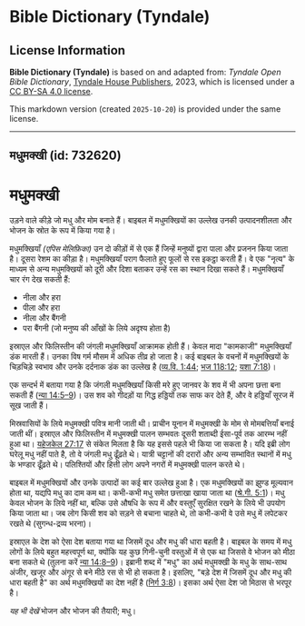 # Bible Dictionary (Tyndale)

## License Information

**Bible Dictionary (Tyndale)** is based on and adapted from: _Tyndale Open Bible Dictionary_, [Tyndale House Publishers](https://tyndaleopenresources.com/), 2023, which is licensed under a [CC BY-SA 4.0 license](https://creativecommons.org/licenses/by-sa/4.0/legalcode.en).

This markdown version (created `2025-10-20`) is provided under the same license.



--------------------------------

## मधुमक्खी (id: 732620)

मधुमक्खी
========

उड़ने वाले कीड़े जो मधु और मोम बनाते हैं। बाइबल में मधुमक्खियों का उल्लेख उनकी उत्पादनशीलता और भोजन के स्रोत के रूप में किया गया है।

मधुमक्खियाँ *(एपिस मेलिफ़िका)* उन दो कीड़ों में से एक हैं जिन्हें मनुष्यों द्वारा पाला और प्रजनन किया जाता है। दूसरा रेशम का कीड़ा है। मधुमक्खियाँ पराग फैलाते हुए फूलों से रस इकट्ठा करती हैं। वे एक "नृत्य" के माध्यम से अन्य मधुमक्खियों को दूरी और दिशा बताकर उन्हें रस का स्थान दिखा सकते हैं। मधुमक्खियाँ चार रंग देख सकती हैं:

* नीला और हरा
* पीला और हरा
* नीला और बैंगनी
* परा बैंगनी (जो मनुष्य की आँखों के लिये अदृश्य होता है)

इस्राएल और फिलिस्तीन की जंगली मधुमक्खियाँ आक्रामक होती हैं। केवल मादा "कामकाजी" मधुमक्खियाँ डंक मारती हैं। उनका विष गर्म मौसम में अधिक तीव्र हो जाता है। कई बाइबल के वचनों में मधुमक्खियों के चिड़चिड़े स्वभाव और उनके दर्दनाक डंक का उल्लेख है ([व्य.वि. 1:44](https://ref.ly/Deut1:44); [भज 118:12](https://ref.ly/Ps118:12); [यशा 7:18](https://ref.ly/Isa7:18))।

एक सन्दर्भ में बताया गया है कि जंगली मधुमक्खियाँ किसी मरे हुए जानवर के शव में भी अपना छत्ता बना सकती हैं ([न्या 14:5–9](https://ref.ly/Judg14:5-Judg14:9))। उस शव को गीदड़ों या गिद्ध हड्डियों तक साफ कर देते हैं, और वे हड्डियाँ सूरज में सूख जाती हैं।

मिस्रवासियों के लिये मधुमक्खी पवित्र मानी जाती थी। प्राचीन यूनान में मधुमक्खी के मोम से मोमबत्तियाँ बनाई जाती थीं। इस्राएल और फिलिस्तीन में मधुमक्खी पालन सम्भवतः दूसरी शताब्दी ईसा\-पूर्व तक आरम्भ नहीं हुआ था। [यहेजकेल 27:17](https://ref.ly/Ezek27:17) से संकेत मिलता है कि यह इससे पहले भी किया जा सकता है। यदि इब्री लोग घरेलू मधु नहीं पाते है, तो वे जंगली मधु ढूँढ़ते थे। यात्री चट्टानों की दरारों और अन्य सम्भावित स्थानों में मधु के भण्डार ढूँढ़ते थे। पलिश्तियों और हित्ती लोग अपने नगरों में मधुमक्खी पालन करते थे। 

बाइबल में मधुमक्खियों और उनके उत्पादों का कई बार उल्लेख हुआ है। एक मधुमक्खियों का झुण्ड मूल्यवान होता था, यद्यपि मधु का दाम कम था। कभी\-कभी मधु समेत छत्ताखा खाया जाता था ([श्रे.गी. 5:1](https://ref.ly/Song5:1))। मधु केवल भोजन के लिये नहीं था, बल्कि उसे औषधि के रूप में और वस्तुएँ सुरक्षित रखने के लिये भी उपयोग किया जाता था। जब लोग किसी शव को सड़ने से बचाना चाहते थे, तो कभी\-कभी वे उसे मधु में लपेटकर रखते थे (सुगन्ध\-द्रव्य भरना)।

इस्राएल के देश को ऐसा देश बताया गया था जिसमें दूध और मधु की धारा बहती है। बाइबल के समय में मधु लोगों के लिये बहुत महत्त्वपूर्ण था, क्योंकि यह कुछ गिनी\-चुनी वस्तुओं में से एक था जिससे वे भोजन को मीठा बना सकते थे (तुलना करें [न्या 14:8–9](https://ref.ly/Judg14:8-Judg14:9))। इब्रानी शब्द में "मधु" का अर्थ मधुमक्खी के मधु के साथ\-साथ अंजीर, खजूर और अंगूर से बने मीठे रस से भी हो सकता है। इसलिए, "बड़े देश में जिसमें दूध और मधु की धारा बहती है" का अर्थ मधुमक्खियों का देश नहीं है ([निर्ग 3:8](https://ref.ly/Exod3:8))। इसका अर्थ ऐसा देश जो मिठास से भरपूर है।

*यह भी देखें* भोजन और भोजन की तैयारी; मधु।


